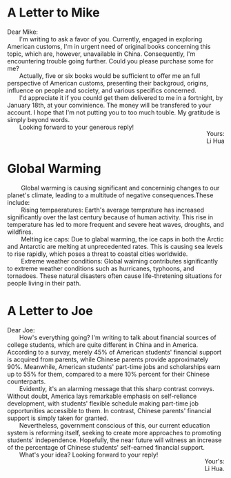 # A Letter to Mike
Dear Mike:  
&emsp;&emsp;I'm writing to ask a favor of you. Currently, engaged in exploring American customs, I'm in urgent need of original books concerning this topic, which are, however, unavailable in China. Consequently, I'm encountering trouble going further. Could you please purchase some for me?  
&emsp;&emsp;Actually, five or six books would be sufficient to offer me an full perspective of American customs, presenting their backgroud, origins, influence on people and society, and various specifics concerned.  
&emsp;&emsp;I'd appreciate it if you counld get them delivered to me in a fortnight, by January 18th, at your convinience. The money will be transfered to your account. I hope that I'm not putting you to too much touble. My gratitude is simply beyond words.  
&emsp;&emsp;Looking forward to your generous reply!  
<div style='text-align:right;margin-top:-16px;'>Yours:</div>
<div style='text-align:right;margin-top:0px;'>Li Hua</div>

# Global Warming 
&emsp;&emsp;
Global warming is causing significant and concerninig changes to our planet's climate, leading to a multitude of negative consequences.These include:   
&emsp;&emsp;
Rising tempaeratures: Earth's average temprature has increased significantly over the last century because of human activity. This rise in temperature has led to more frequent and severe heat waves, droughts, and wildfires.  
&emsp;&emsp;
Melting ice caps: Due to glabal warming, the ice caps in both the Arctic and Antarctic are melting at unprecedented rates. This is causing sea levels to rise rapidly, which poses a threat to coastal cities worldwide.  
&emsp;&emsp;
Extreme weather conditions: Global waiming contributes significantly to extreme weather conditions such as hurricanes, typhoons, and tornadoes. These natural disasters often cause life-thretening situations for people living in their path.  

# A Letter to Joe
Dear Joe:  
&emsp;&emsp;How's everything going? I'm writing to talk about financial sources of college students, which are quite different in China and in America. According to a survay, merely 45% of American students' financial support is acquired from parents, while Chinese parents provide approximately 90%. Meanwhile, American students' part-time jobs and scholarships earn up to 55% for them, compared to a mere 10% percent for their Chinese counterparts.  
&emsp;&emsp;Evidently, it's an alarming message that this sharp contrast conveys. Without doubt, America lays remarkable emphasis on self-reliance development, with students' flexible schedule making part-time job opportunities accessible to them. In contrast, Chinese parents' financial support is simply taken for granted.  
&emsp;&emsp;Nevertheless, government conscious of this, our current education system is reforming itself, seeking to create more approaches to promoting students' independence. Hopefully, the near future will witness an increase of the percentage of Chinese students' self-earned financial support.  
&emsp;&emsp;What's your idea? Looking forward to your reply!  
<div style='text-align:right;margin-top:-16px;'>Your's:</div>
<div style='text-align:right;margin-top:0px;'>Li Hua.</div>


